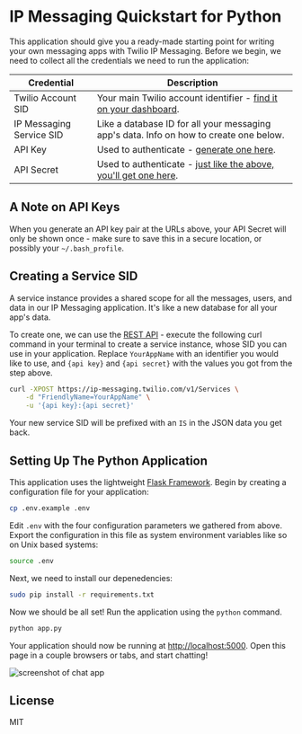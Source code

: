 # IP Messaging Quickstart for Python

This application should give you a ready-made starting point for writing your
own messaging apps with Twilio IP Messaging. Before we begin, we need to collect
all the credentials we need to run the application:

Credential | Description
---------- | -----------
Twilio Account SID | Your main Twilio account identifier - [find it on your dashboard](https://www.twilio.com/user/account).
IP Messaging Service SID | Like a database ID for all your messaging app's data. Info on how to create one below.
API Key | Used to authenticate - [generate one here](https://www.twilio.com/user/account/messaging/dev-tools/api-keys).
API Secret | Used to authenticate - [just like the above, you'll get one here](https://www.twilio.com/user/account/messaging/dev-tools/api-keys).

## A Note on API Keys

When you generate an API key pair at the URLs above, your API Secret will only
be shown once - make sure to save this in a secure location, 
or possibly your `~/.bash_profile`.

## Creating a Service SID

A service instance provides a shared scope for all the messages, users, and data
in our IP Messaging application. It's like a new database for all your app's data.

To create one, we can use the [REST API](/docs/api/ip-messaging/rest) - execute 
the following curl command in your terminal to create a service instance, whose 
SID you can use in your application. Replace `YourAppName` with an identifier
you would like to use, and `{api key}` and `{api secret}` with the values you
got from the step above.

```bash
curl -XPOST https://ip-messaging.twilio.com/v1/Services \
    -d "FriendlyName=YourAppName" \
    -u '{api key}:{api secret}'
```

Your new service SID will be prefixed with an `IS` in the JSON data you get back.

## Setting Up The Python Application

This application uses the lightweight [Flask Framework](http://flask.pocoo.org/). 
Begin by creating a configuration file for your application:

```bash
cp .env.example .env
```

Edit `.env` with the four configuration parameters we gathered from above. Export
the configuration in this file as system environment variables like so on Unix
based systems:

```bash
source .env
```

Next, we need to install our depenedencies:

```bash
sudo pip install -r requirements.txt
```

Now we should be all set! Run the application using the `python` command.

```bash
python app.py
```

Your application should now be running at [http://localhost:5000](http://localhost:5000). 
Open this page in a couple browsers or tabs, and start chatting!

![screenshot of chat app](https://s3.amazonaws.com/howtodocs/quickstart/ipm-browser-quickstart.png)

## License

MIT